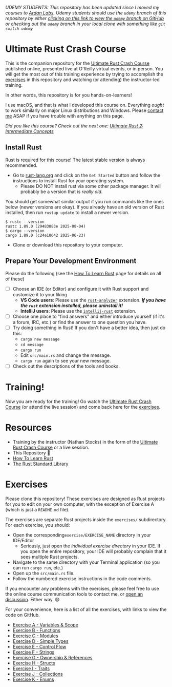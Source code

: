 _UDEMY STUDENTS: This repository has been updated since I moved my courses to [Ardan Labs](https://www.ardanlabs.com/learning/rust/). Udemy students should use the `udemy` branch of this repository by either [clicking on this link to view the `udemy` branch on GitHub](https://github.com/CleanCut/ultimate_rust_crash_course/tree/udemy) or checking out the `udemy` branch in your local clone with something like `git switch udemy`_

# Ultimate Rust Crash Course

This is the companion repository for the [Ultimate Rust Crash Course] published online, presented
live at O'Reilly virtual events, or in person.  You will get the most out of this training 
experience by trying to accomplish the [exercises] in this repository and watching (or attending)
the instructor-led training.

In other words, this repository is for you hands-on-learners!

I use macOS, and that is what I developed this course on.  Everything _ought_ to work similarly on
major Linux distributions and Windows. Please [contact me](mailto:nathan@agileperception.com) ASAP
if you have trouble with anything on this page.

_Did you like this course? Check out the next one: [Ultimate Rust 2: Intermediate Concepts]_

## Install Rust

Rust is required for this course!  The latest stable version is always recommended.

- Go to [rust-lang.org](https://rust-lang.org) and click on the `Get Started`
   button and follow the instructions to install Rust for your operating system.
   - Please DO NOT install rust via some other package manager.  It will probably be a version that is _really old_.

You should get somewhat similar output if you run commands like the ones below (newer versions are okay).  If you 
already have an old version of Rust installed, then run `rustup update` to install a newer version.

```shell
$ rustc --version
rustc 1.89.0 (29483883e 2025-08-04)
$ cargo --version
cargo 1.89.0 (c24e10642 2025-06-23)
```

- Clone or download this repository to your computer.

## Prepare Your Development Environment

Please do the following (see the [How To Learn Rust](https://github.com/CleanCut/ultimate_rust_crash_course/blob/master/HowToLearnRust.md)
page for details on all of these)
- [ ] Choose an IDE (or Editor) and configure it with Rust support and customize it to your liking
  - **VS Code users**: Please use the [`rust-analyzer`] extension. **_If you have the `rust` extension installed, please uninstall it!_**
  - **IntelliJ users**: Please use the [`intellij-rust`] extension.
- [ ] Choose one place to "find answers" and either introduce yourself (if it's a forum, IRC, etc.) or find the answer
      to one question you have.
- [ ] Try doing something in Rust!  If you don't have a better idea, then just do this:
  - `cargo new message`
  - `cd message`
  - `cargo run`
  - Edit `src/main.rs` and change the message.
  - `cargo run` again to see your new message.
- [ ] Check out the descriptions of the tools and books.

# Training!

Now you are ready for the training!  Go watch the [Ultimate Rust Crash Course] (or attend the live
session) and come back here for the [exercises].

# Resources

- Training by the instructor (Nathan Stocks) in the form of the [Ultimate Rust Crash Course] or a
  live session.
- This Repository :tada:
- [How To Learn Rust](https://github.com/CleanCut/ultimate_rust_crash_course/blob/master/HowToLearnRust.md)
- [The Rust Standard Library](https://doc.rust-lang.org/std/)

# Exercises

Please clone this repository! These exercises are designed as Rust projects for you to edit on your
own computer, with the exception of Exercise A (which is just a `README.md` file).

The exercises are separate Rust projects inside the `exercises/` subdirectory.  For each exercise,
you should:
- Open the corresponding`exercise/EXERCISE_NAME` directory in your IDE/Editor
  - Seriously, just open the _individual exercise directory_ in your IDE. If you open the entire repository, your IDE will probably complain that it sees multiple Rust projects.
- Navigate to the same directory with your Terminal application (so you can run `cargo run`, etc.)
- Open up the `src/main.rs` file.
- Follow the numbered exercise instructions in the code comments.

If you encounter any problems with the exercises, please feel free to use the online course
communication tools to contact me, or [open an discussion]. Either way. 😄

For your convenience, here is a list of all the exercises, with links to view the code on GitHub.

- [Exercise A - Variables & Scope](https://github.com/CleanCut/ultimate_rust_crash_course/tree/master/exercise/a_variables)
- [Exercise B - Functions](https://github.com/CleanCut/ultimate_rust_crash_course/tree/master/exercise/b_functions)
- [Exercise C - Modules](https://github.com/CleanCut/ultimate_rust_crash_course/tree/master/exercise/c_modules)
- [Exercise D - Simple Types](https://github.com/CleanCut/ultimate_rust_crash_course/tree/master/exercise/d_simple_types)
- [Exercise E - Control Flow](https://github.com/CleanCut/ultimate_rust_crash_course/tree/master/exercise/e_control_flow)
- [Exercise F - Strings](https://github.com/CleanCut/ultimate_rust_crash_course/tree/master/exercise/f_strings)
- [Exercise G - Ownership & References](https://github.com/CleanCut/ultimate_rust_crash_course/tree/master/exercise/g_ownership_references)
- [Exercise H - Structs](https://github.com/CleanCut/ultimate_rust_crash_course/tree/main/exercise/h_structs)
- [Exercise I - Traits](https://github.com/CleanCut/ultimate_rust_crash_course/tree/main/exercise/i_traits)
- [Exercise J - Collections](https://github.com/CleanCut/ultimate_rust_crash_course/tree/main/exercise/j_collections)
- [Exercise K - Enums](https://github.com/CleanCut/ultimate_rust_crash_course/tree/main/exercise/k_enums)

[exercises]: https://github.com/CleanCut/ultimate_rust_crash_course#exercises
[open an discussion]: https://github.com/CleanCut/ultimate_rust_crash_course/discussions/new
[Ultimate Rust Crash Course]: https://agileperception.com/ultimate_rust_crash_course
[Ultimate Rust 2: Intermediate Concepts]: https://github.com/CleanCut/ultimate_rust2
[`rust-analyzer`]: https://marketplace.visualstudio.com/items?itemName=matklad.rust-analyzer
[`intellij-rust`]: https://intellij-rust.github.io/
